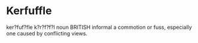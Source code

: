 # Kerfuffle
ker?fuf?fle
k?r?f?f?l
noun BRITISH informal
a commotion or fuss, especially one caused by conflicting views.
